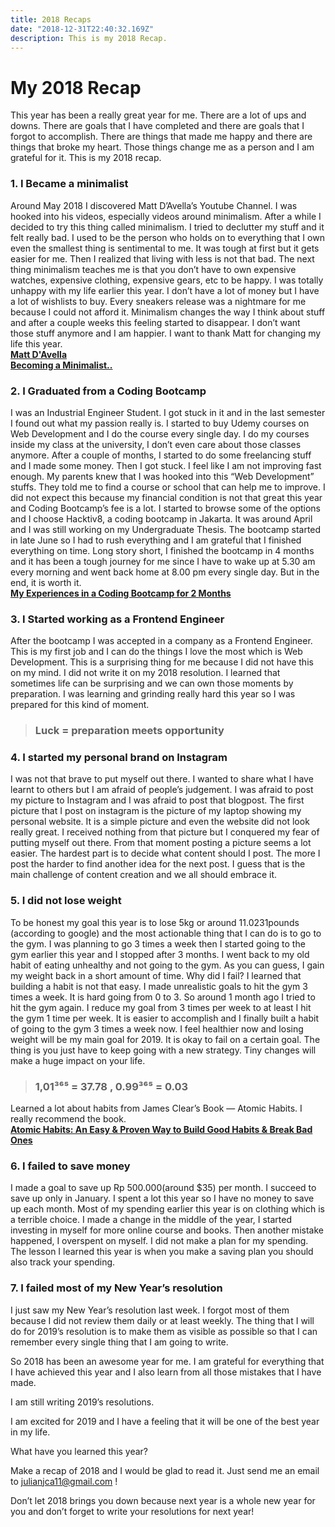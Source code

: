 ```yaml
---
title: 2018 Recaps
date: "2018-12-31T22:40:32.169Z"
description: This is my 2018 Recap.
---
```



# My 2018 Recap
This year has been a really great year for me. There are a lot of ups and downs. There are goals that I have completed and there are goals that I forgot to accomplish. There are things that made me happy and there are things that broke my heart. Those things change me as a person and I am grateful for it. This is my 2018 recap.

### 1. I Became a minimalist

Around May 2018 I discovered Matt D’Avella’s Youtube Channel. I was hooked into his videos, especially videos around minimalism. After a while I decided to try this thing called minimalism. I tried to declutter my stuff and it felt really bad. I used to be the person who holds on to everything that I own even the smallest thing is sentimental to me. It was tough at first but it gets easier for me. Then I realized that living with less is not that bad.
The next thing minimalism teaches me is that you don’t have to own expensive watches, expensive clothing, expensive gears, etc to be happy. I was totally unhappy with my life earlier this year. I don’t have a lot of money but I have a lot of wishlists to buy. Every sneakers release was a nightmare for me because I could not afford it. Minimalism changes the way I think about stuff and after a couple weeks this feeling started to disappear. I don’t want those stuff anymore and I am happier.
I want to thank Matt for changing my life this year. <br>
[**Matt D'Avella**](https://www.youtube.com/channel/UCJ24N4O0bP7LGLBDvye7oCA)
<br>
[**Becoming a Minimalist..**](https://medium.com/@juliancanderson/becoming-a-minimalist-fd7ba8f8c412)

### 2. I Graduated from a Coding Bootcamp

I was an Industrial Engineer Student. I got stuck in it and in the last semester I found out what my passion really is. I started to buy Udemy courses on Web Development and I do the course every single day. I do my courses inside my class at the university, I don’t even care about those classes anymore. After a couple of months, I started to do some freelancing stuff and I made some money. Then I got stuck. I feel like I am not improving fast enough. My parents knew that I was hooked into this “Web Development” stuffs. They told me to find a course or school that can help me to improve. I did not expect this because my financial condition is not that great this year and Coding Bootcamp’s fee is a lot. I started to browse some of the options and I choose Hacktiv8, a coding bootcamp in Jakarta. It was around April and I was still working on my Undergraduate Thesis. The bootcamp started in late June so I had to rush everything and I am grateful that I finished everything on time. Long story short, I finished the bootcamp in 4 months and it has been a tough journey for me since I have to wake up at 5.30 am every morning and went back home at 8.00 pm every single day. But in the end, it is worth it. <br>
[**My Experiences in a Coding Bootcamp for 2 Months**](https://medium.com/@juliancanderson/my-experiences-in-a-coding-bootcamp-for-2-months-ba90d80f9326)

### 3. I Started working as a Frontend Engineer

After the bootcamp I was accepted in a company as a Frontend Engineer. This is my first job and I can do the things I love the most which is Web Development. This is a surprising thing for me because I did not have this on my mind. I did not write it on my 2018 resolution. I learned that sometimes life can be surprising and we can own those moments by preparation. I was learning and grinding really hard this year so I was prepared for this kind of moment.
> ### Luck = preparation meets opportunity

### 4. I started my personal brand on Instagram

I was not that brave to put myself out there. I wanted to share what I have learnt to others but I am afraid of people’s judgement. I was afraid to post my picture to Instagram and I was afraid to post that blogpost. The first picture that I post on instagram is the picture of my laptop showing my personal website. It is a simple picture and even the website did not look really great. I received nothing from that picture but I conquered my fear of putting myself out there. From that moment posting a picture seems a lot easier. The hardest part is to decide what content should I post. The more I post the harder to find another idea for the next post. I guess that is the main challenge of content creation and we all should embrace it.

### 5. I did not lose weight

To be honest my goal this year is to lose 5kg or around 11.0231pounds (according to google) and the most actionable thing that I can do is to go to the gym. I was planning to go 3 times a week then I started going to the gym earlier this year and I stopped after 3 months. I went back to my old habit of eating unhealthy and not going to the gym. As you can guess, I gain my weight back in a short amount of time. Why did I fail?
I learned that building a habit is not that easy. I made unrealistic goals to hit the gym 3 times a week. It is hard going from 0 to 3. So around 1 month ago I tried to hit the gym again. I reduce my goal from 3 times per week to at least I hit the gym 1 time per week. It is easier to accomplish and I finally built a habit of going to the gym 3 times a week now. I feel healthier now and losing weight will be my main goal for 2019. It is okay to fail on a certain goal. The thing is you just have to keep going with a new strategy. Tiny changes will make a huge impact on your life.
> ### 1,01³⁶⁵ = 37.78 , 0.99³⁶⁵ = 0.03

Learned a lot about habits from James Clear’s Book — Atomic Habits. I really recommend the book. <br>
[**Atomic Habits: An Easy & Proven Way to Build Good Habits & Break Bad Ones**](https://jamesclear.com/atomic-habits)

### 6. I failed to save money

I made a goal to save up Rp 500.000(around $35) per month. I succeed to save up only in January. I spent a lot this year so I have no money to save up each month. Most of my spending earlier this year is on clothing which is a terrible choice. I made a change in the middle of the year, I started investing in myself for more online course and books. Then another mistake happened, I overspent on myself. I did not make a plan for my spending. The lesson I learned this year is when you make a saving plan you should also track your spending.

### 7. I failed most of my New Year’s resolution

I just saw my New Year’s resolution last week. I forgot most of them because I did not review them daily or at least weekly. The thing that I will do for 2019’s resolution is to make them as visible as possible so that I can remember every single thing that I am going to write.

So 2018 has been an awesome year for me. I am grateful for everything that I have achieved this year and I also learn from all those mistakes that I have made.

I am still writing 2019’s resolutions.

I am excited for 2019 and I have a feeling that it will be one of the best year in my life.

What have you learned this year?

Make a recap of 2018 and I would be glad to read it. Just send me an email to julianjca11@gmail.com !

Don’t let 2018 brings you down because next year is a whole new year for you and don’t forget to write your resolutions for next year!
